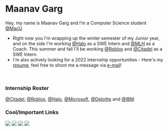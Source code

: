 
<h1 align="left">Maanav Garg</h1>

Hey, my name is Maanav Garg and I’m a Computer Science student [@MacU](https://www.eng.mcmaster.ca/cas/programs/degree-options/basc/computer-science).

* Right now you I'm wrapping up the winter semester of my Junior year, and on the side I'm working [@Halo](https://www.halo.science) as a SWE Intern and [@MLH](https://mlh.io) as a Coach. This summer and fall I'll be working [@Roblox](https://corp.roblox.com) and [@Citadel](https://www.citadel.com) as a SWE Intern.
* I'm also actively looking for a 2022 internship opportunities - Here's my [resume](https://maanavgarg.com/files/Resume.pdf), feel free to shoot me a message via [e-mail](mailto:maanavgarg@icloud.com)!

<br/>

<h3 align="left">Internship Roster</h3>

[@Citadel](https://www.citadel.com), [@Roblox](https://corp.roblox.com), [@Halo](https://www.halo.science), [@Microsoft](https://www.microsoft.com), [@Deloitte](https://www2.deloitte.com/) and [@IBM](https://www.ibm.com)


<h3 align="left">Cool/Important Links</h3>

<img src="https://img.icons8.com/fluent/48/000000/linkedin.png"/> <img src="https://img.icons8.com/fluent/48/000000/email-open.png"/> <img src="https://img.icons8.com/color/48/000000/link--v1.png"/> <img src="https://img.icons8.com/color/48/000000/medium-monogram.png"/>
